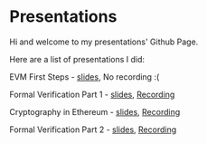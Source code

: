 # Presentations

Hi and welcome to my presentations' Github Page.

Here are a list of presentations I did:

EVM First Steps - [slides](./evm-first-steps/slides-export/), No recording :(

Formal Verification Part 1 - [slides](./formal-verification-part1/slides-export/), [Recording](https://youtu.be/d6qHxDIeFw0)

Cryptography in Ethereum - [slides](./cryptography-in-ethereum/slides-export/), [Recording](https://youtu.be/iPydoznzz9A)

Formal Verification Part 2 - [slides](./formal-verification-part2/slides-export/), [Recording](https://youtu.be/n6AgBIkHlhg)

